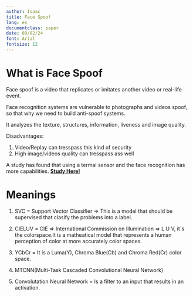 ```yaml
---
author: Isaac
title: Face Spoof
lang: es
documentclass: paper
date: 09/02/24
font: Arial
fontsize: 12
---
```


# What is Face Spoof
Face spoof is a video that replicates or imitates another video or real-life event.

Face recognition systems are vulnerable to photographs and videos spoof, so
that why we need to build anti-spoof systems.

It analyzes the texture, structures, information, liveness and image quality.

Disadvantages:

1. Video/Replay can tresspass this kind of security
1. High image/videos quality can tresspass ass well

A study has found that using a termal sensor and the face recognition has more capabilities.
**[Study Here!](https://iopscience.iop.org/article/10.1088/1742-6596/1917/1/012010/pdf)**

# Meanings
1. SVC = Support Vector Classifier => This is a model that should be supervised
   that clasify the problems into a label.

1. CIELUV = CIE => International Commission on Illumination => L U V, it´s the
colorspace.It is a matheatical model that represents a human perception of color
at more accurately color spaces. 

1. YCbCr = It is a Luma(Y), Chroma Blue(Cb) and Chroma Red(Cr) color space.

1. MTCNN(Multi-Task Cascaded Convolutional Neural Network)
1. Convolutation Neural Network = Is a filter to an input that results in an activation.

